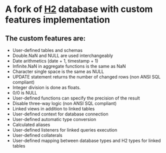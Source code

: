 # A fork of [H2](http://www.h2database.com/) database with custom features implementation

## The custom features are:

* User-defined tables and schemas
* Double.NaN and NULL are used interchangeably
* Date arithmetics (date + 1, timestamp + 1)
* Infinite.NaN in aggregate functions is the same as NaN
* Character single space is the same as NULL
* UPDATE statement returns the number of changed rows (non ANSI SQL compliant)
* Integer division is done as floats.
* 0/0 is NULL
* User-defined functions can specify the precision of the result
* Disable three-way logic (non ANSI SQL compliant)
* Linked views in addition to linked tables
* User-defined context for database connection
* User-defined automatic type conversion
* Calculated aliases
* User-defined listeners for linked queries execution
* User-defined collaterals
* User-defined mapping between database types and H2 types for linked tables
